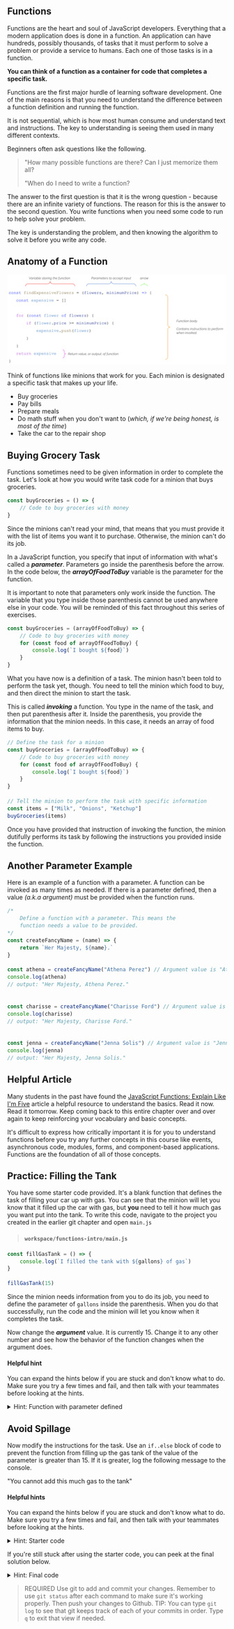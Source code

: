 ## Functions

Functions are the heart and soul of JavaScript developers. Everything that a modern application does is done in a function. An application can have hundreds, possibly thousands, of tasks that it must perform to solve a problem or provide a service to humans. Each one of those tasks is in a function.

**You can think of a function as a container for code that completes a specific task.**

Functions are the first major hurdle of learning software development. One of the main reasons is that you need to understand the difference between a function definition and running the function.

It is not sequential, which is how most human consume and understand text and instructions. The key to understanding is seeing them used in many different contexts.

Beginners often ask questions like the following.

> "How many possible functions are there? Can I just memorize them all?
>
> "When do I need to write a function?

The answer to the first question is that it is the wrong question - because there are an infinite variety of functions. The reason for this is the answer to the second question. You write functions when you need some code to run to help solve your problem.

The key is understanding the problem, and then knowing the algorithm to solve it before you write any code.

## Anatomy of a Function

![](./images/function-anatomy.png)

Think of functions like minions that work for you. Each minion is designated a specific task that makes up your life.

* Buy groceries
* Pay bills
* Prepare meals
* Do math stuff when you don't want to (_which, if we're being honest, is most of the time_)
* Take the car to the repair shop

## Buying Grocery Task

Functions sometimes need to be given information in order to complete the task. Let's look at how you would write task code for a minion that buys groceries.

```js
const buyGroceries = () => {
	// Code to buy groceries with money
}
```

Since the minions can't read your mind, that means that you must provide it with the list of items you want it to purchase. Otherwise, the minion can't do its job.

In a JavaScript function, you specify that input of information with what's called a **_parameter_**. Parameters go inside the parenthesis before the arrow. In the code below, the **_arrayOfFoodToBuy_** variable is the parameter for the function.

It is important to note that parameters only work inside the function. The variable that you type inside those parenthesis cannot be used anywhere else in your code. You will be reminded of this fact throughout this series of exercises.

```js
const buyGroceries = (arrayOfFoodToBuy) => {
	// Code to buy groceries with money
	for (const food of arrayOfFoodToBuy) {
		console.log(`I bought ${food}`)
	}
}
```

What you have now is a definition of a task. The minion hasn't been told to perform the task yet, though. You need to tell the minion which food to buy, and then direct the minion to start the task.

This is called **_invoking_** a function. You type in the name of the task, and then put parenthesis after it. Inside the parenthesis, you provide the information that the minion needs. In this case, it needs an array of food items to buy.

```js
// Define the task for a minion
const buyGroceries = (arrayOfFoodToBuy) => {
	// Code to buy groceries with money
	for (const food of arrayOfFoodToBuy) {
		console.log(`I bought ${food}`)
	}
}

// Tell the minion to perform the task with specific information
const items = ["Milk", "Onions", "Ketchup"]
buyGroceries(items)
```

Once you have provided that instruction of invoking the function, the minion dutifully performs its task by following the instructions you provided inside the function.

## Another Parameter Example

Here is an example of a function with a parameter. A function can be invoked as many times as needed. If there is a parameter defined, then a value _(a.k.a argument)_ must be provided when the function runs.

```js
/*
    Define a function with a parameter. This means the
    function needs a value to be provided.
*/
const createFancyName = (name) => {
    return `Her Majesty, ${name}.`
}

const athena = createFancyName("Athena Perez") // Argument value is "Athena Perez"
console.log(athena)
// output: "Her Majesty, Athena Perez."


const charisse = createFancyName("Charisse Ford") // Argument value is "Charisse Ford"
console.log(charisse)
// output: "Her Majesty, Charisse Ford."


const jenna = createFancyName("Jenna Solis") // Argument value is "Jenna Solis"
console.log(jenna)
// output: "Her Majesty, Jenna Solis."
```

## Helpful Article

Many students in the past have found the [JavaScript Functions: Explain Like I'm Five](https://dev.to/sumusiriwardana/javascript-functions-explain-like-i-m-five-5009) article a helpful resource to understand the basics. Read it now. Read it tomorrow. Keep coming back to this entire chapter over and over again to keep reinforcing your vocabulary and basic concepts.

It's difficult to express how critically important it is for you to understand functions before you try any further concepts in this course like events, asynchronous code, modules, forms, and component-based applications. Functions are the foundation of all of those concepts.

## Practice: Filling the Tank

You have some starter code provided. It's a blank function that defines the task of filling your car up with gas. You can see that the minion will let you know that it filled up the car with gas, but **you** need to tell it how much gas you want put into the tank. To write this code, navigate to the project you created in the earlier git chapter and open `main.js`

> #### `workspace/functions-intro/main.js`

```js
const fillGasTank = () => {
    console.log(`I filled the tank with ${gallons} of gas`)
}

fillGasTank(15)
```

Since the minion needs information from you to do its job, you need to define the parameter of `gallons` inside the parenthesis. When you do that successfully, run the code and the minion will let you know when it completes the task.

Now change the **_argument_** value. It is currently 15. Change it to any other number and see how the behavior of the function changes when the argument does.

#### Helpful hint

You can expand the hints below if you are stuck and don't know what to do. Make sure you try a few times and fail, and then talk with your teammates before looking at the hints.

<details>
    <summary>Hint: Function with parameter defined</summary>

    const fillGasTank = (gallons) => {
        if (gallons > 15) {

        }
    }

    fillGasTank(15)
</details>


## Avoid Spillage

Now modify the instructions for the task. Use an `if..else` block of code to prevent the function from filling up the gas tank of the value of the parameter is greater than 15. If it is greater, log the following message to the console.

"You cannot add this much gas to the tank"

#### Helpful hints

You can expand the hints below if you are stuck and don't know what to do. Make sure you try a few times and fail, and then talk with your teammates before looking at the hints.

<details>
    <summary>Hint: Starter code</summary>

    const fillGasTank = (gallons) => {
        if (gallons > 15) {

        }
    }

    fillGasTank(15)
</details>

If you're still stuck after using the starter code, you can peek at the final solution below.

<details>
    <summary>Hint: Final code</summary>

    const fillGasTank = (gallons) => {
        if (gallons > 15) {
            console.log(`You cannot add this much gas to the tank`)
        }
        else {
            console.log(`I filled the tank with ${gallons} of gas`)
        }
    }

    fillGasTank(15)
    fillGasTank(22)
</details>

> REQUIRED Use git to add and commit your changes. Remember to use `git status` after each command to make sure it's working properly. Then push your changes to Github.
> TIP: You can type `git log` to see that git keeps track of each of your commits in order. Type `q` to exit that view if needed.
